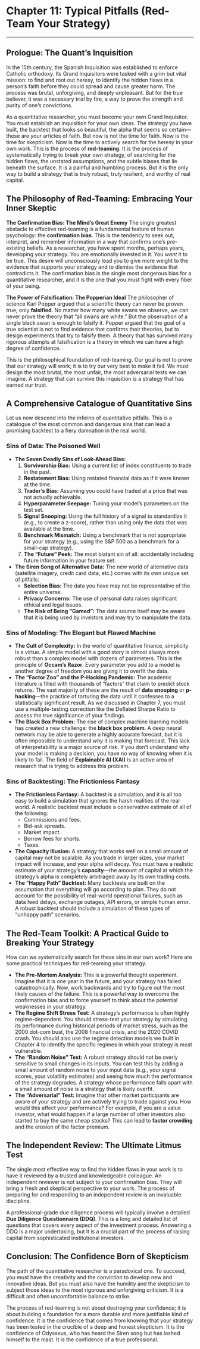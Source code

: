 # Chapter 11: Typical Pitfalls (Red-Team Your Strategy)

***

## Prologue: The Quant’s Inquisition

In the 15th century, the Spanish Inquisition was established to enforce Catholic orthodoxy. Its Grand Inquisitors were tasked with a grim but vital mission: to find and root out heresy, to identify the hidden flaws in a person’s faith before they could spread and cause greater harm. The process was brutal, unforgiving, and deeply unpleasant. But for the true believer, it was a necessary trial by fire, a way to prove the strength and purity of one’s convictions.

As a quantitative researcher, you must become your own Grand Inquisitor. You must establish an inquisition for your own ideas. The strategy you have built, the backtest that looks so beautiful, the alpha that seems so certain—these are your articles of faith. But now is not the time for faith. Now is the time for skepticism. Now is the time to actively search for the heresy in your own work. This is the process of **red-teaming**. It is the process of systematically trying to break your own strategy, of searching for the hidden flaws, the unstated assumptions, and the subtle biases that lie beneath the surface. It is a painful and humbling process. But it is the only way to build a strategy that is truly robust, truly resilient, and worthy of real capital.

## The Philosophy of Red-Teaming: Embracing Your Inner Skeptic

**The Confirmation Bias: The Mind’s Great Enemy**
The single greatest obstacle to effective red-teaming is a fundamental feature of human psychology: the **confirmation bias**. This is the tendency to seek out, interpret, and remember information in a way that confirms one’s pre-existing beliefs. As a researcher, you have spent months, perhaps years, developing your strategy. You are emotionally invested in it. You *want* it to be true. This desire will unconsciously lead you to give more weight to the evidence that supports your strategy and to dismiss the evidence that contradicts it. The confirmation bias is the single most dangerous bias for a quantitative researcher, and it is the one that you must fight with every fiber of your being.

**The Power of Falsification: The Popperian Ideal**
The philosopher of science Karl Popper argued that a scientific theory can never be proven true, only **falsified**. No matter how many white swans we observe, we can never prove the theory that “all swans are white.” But the observation of a single black swan is enough to falsify it. Popper argued that the goal of a true scientist is not to find evidence that confirms their theories, but to design experiments that try to falsify them. A theory that has survived many rigorous attempts at falsification is a theory in which we can have a high degree of confidence.

This is the philosophical foundation of red-teaming. Our goal is not to prove that our strategy will work; it is to try our very best to make it fail. We must design the most brutal, the most unfair, the most adversarial tests we can imagine. A strategy that can survive this inquisition is a strategy that has earned our trust.

## A Comprehensive Catalogue of Quantitative Sins

Let us now descend into the inferno of quantitative pitfalls. This is a catalogue of the most common and dangerous sins that can lead a promising backtest to a fiery damnation in the real world.

### Sins of Data: The Poisoned Well

*   **The Seven Deadly Sins of Look-Ahead Bias:**
    1.  **Survivorship Bias:** Using a current list of index constituents to trade in the past.
    2.  **Restatement Bias:** Using restated financial data as if it were known at the time.
    3.  **Trader’s Bias:** Assuming you could have traded at a price that was not actually achievable.
    4.  **Hyperparameter Seepage:** Tuning your model’s parameters on the test set.
    5.  **Signal Snooping:** Using the full history of a signal to standardize it (e.g., to create a z-score), rather than using only the data that was available at the time.
    6.  **Benchmark Mismatch:** Using a benchmark that is not appropriate for your strategy (e.g., using the S&P 500 as a benchmark for a small-cap strategy).
    7.  **The “Future” Peek:** The most blatant sin of all: accidentally including future information in your feature set.
*   **The Siren Song of Alternative Data:** The new world of alternative data (satellite imagery, credit card data, etc.) comes with its own unique set of pitfalls:
    *   **Selection Bias:** The data you have may not be representative of the entire universe.
    - **Privacy Concerns:** The use of personal data raises significant ethical and legal issues.
    *   **The Risk of Being “Gamed”:** The data source itself may be aware that it is being used by investors and may try to manipulate the data.

### Sins of Modeling: The Elegant but Flawed Machine

*   **The Cult of Complexity:** In the world of quantitative finance, simplicity is a virtue. A simple model with a good story is almost always more robust than a complex model with dozens of parameters. This is the principle of **Occam’s Razor**. Every parameter you add to a model is another degree of freedom you are giving it to overfit the data.
*   **The “Factor Zoo” and the P-Hacking Pandemic:** The academic literature is filled with thousands of “factors” that claim to predict stock returns. The vast majority of these are the result of **data snooping** or **p-hacking**—the practice of torturing the data until it confesses to a statistically significant result. As we discussed in Chapter 7, you must use a multiple-testing correction like the Deflated Sharpe Ratio to assess the true significance of your findings.
*   **The Black Box Problem:** The rise of complex machine learning models has created a new challenge: the **black box problem**. A deep neural network may be able to generate a highly accurate forecast, but it is often impossible to understand *why* it is making that forecast. This lack of interpretability is a major source of risk. If you don’t understand why your model is making a decision, you have no way of knowing when it is likely to fail. The field of **Explainable AI (XAI)** is an active area of research that is trying to address this problem.

### Sins of Backtesting: The Frictionless Fantasy

*   **The Frictionless Fantasy:** A backtest is a simulation, and it is all too easy to build a simulation that ignores the harsh realities of the real world. A realistic backtest must include a conservative estimate of all of the following:
    *   Commissions and fees.
    *   Bid-ask spreads.
    *   Market impact.
    *   Borrow fees for shorts.
    *   Taxes.
*   **The Capacity Illusion:** A strategy that works well on a small amount of capital may not be scalable. As you trade in larger sizes, your market impact will increase, and your alpha will decay. You must have a realistic estimate of your strategy’s **capacity**—the amount of capital at which the strategy’s alpha is completely arbitraged away by its own trading costs.
*   **The “Happy Path” Backtest:** Many backtests are built on the assumption that everything will go according to plan. They do not account for the possibility of real-world operational failures, such as data feed delays, exchange outages, API errors, or simple human error. A robust backtest should include a simulation of these types of “unhappy path” scenarios.

## The Red-Team Toolkit: A Practical Guide to Breaking Your Strategy

How can we systematically search for these sins in our own work? Here are some practical techniques for red-teaming your strategy.

*   **The Pre-Mortem Analysis:** This is a powerful thought experiment. Imagine that it is one year in the future, and your strategy has failed catastrophically. Now, work backwards and try to figure out the most likely causes of the failure. This is a powerful way to overcome the confirmation bias and to force yourself to think about the potential weaknesses in your strategy.
*   **The Regime Shift Stress Test:** A strategy’s performance is often highly regime-dependent. You should stress-test your strategy by simulating its performance during historical periods of market stress, such as the 2000 dot-com bust, the 2008 financial crisis, and the 2020 COVID crash. You should also use the regime detection models we built in Chapter 4 to identify the specific regimes in which your strategy is most vulnerable.
*   **The “Random Noise” Test:** A robust strategy should not be overly sensitive to small changes in its inputs. You can test this by adding a small amount of random noise to your input data (e.g., your signal scores, your volatility estimates) and seeing how much the performance of the strategy degrades. A strategy whose performance falls apart with a small amount of noise is a strategy that is likely overfit.
*   **The “Adversarial” Test:** Imagine that other market participants are aware of your strategy and are actively trying to trade against you. How would this affect your performance? For example, if you are a value investor, what would happen if a large number of other investors also started to buy the same cheap stocks? This can lead to **factor crowding** and the erosion of the factor premium.

## The Independent Review: The Ultimate Litmus Test

The single most effective way to find the hidden flaws in your work is to have it reviewed by a trusted and knowledgeable colleague. An independent reviewer is not subject to your confirmation bias. They will bring a fresh and skeptical perspective to your work. The process of preparing for and responding to an independent review is an invaluable discipline.

A professional-grade due diligence process will typically involve a detailed **Due Diligence Questionnaire (DDQ)**. This is a long and detailed list of questions that covers every aspect of the investment process. Answering a DDQ is a major undertaking, but it is a crucial part of the process of raising capital from sophisticated institutional investors.

## Conclusion: The Confidence Born of Skepticism

The path of the quantitative researcher is a paradoxical one. To succeed, you must have the creativity and the conviction to develop new and innovative ideas. But you must also have the humility and the skepticism to subject those ideas to the most rigorous and unforgiving criticism. It is a difficult and often uncomfortable balance to strike.

The process of red-teaming is not about destroying your confidence; it is about building a foundation for a more durable and more justifiable kind of confidence. It is the confidence that comes from knowing that your strategy has been tested in the crucible of a deep and honest skepticism. It is the confidence of Odysseus, who has heard the Siren song but has lashed himself to the mast. It is the confidence of a true professional.
